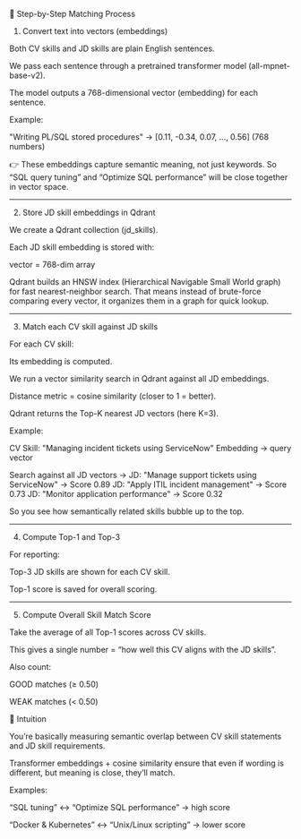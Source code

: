 🔎 Step-by-Step Matching Process
1. Convert text into vectors (embeddings)

Both CV skills and JD skills are plain English sentences.

We pass each sentence through a pretrained transformer model (all-mpnet-base-v2).

The model outputs a 768-dimensional vector (embedding) for each sentence.

Example:

"Writing PL/SQL stored procedures"
→ [0.11, -0.34, 0.07, ..., 0.56] (768 numbers)


👉 These embeddings capture semantic meaning, not just keywords.
So “SQL query tuning” and “Optimize SQL performance” will be close together in vector space.

----------------------------------------------------------------
2. Store JD skill embeddings in Qdrant

We create a Qdrant collection (jd_skills).

Each JD skill embedding is stored with:

vector = 768-dim array

Qdrant builds an HNSW index (Hierarchical Navigable Small World graph) for fast nearest-neighbor search.
That means instead of brute-force comparing every vector, it organizes them in a graph for quick lookup.

----------------------------------------------------------
3. Match each CV skill against JD skills

For each CV skill:

Its embedding is computed.

We run a vector similarity search in Qdrant against all JD embeddings.

Distance metric = cosine similarity (closer to 1 = better).

Qdrant returns the Top-K nearest JD vectors (here K=3).

Example:

CV Skill: "Managing incident tickets using ServiceNow"
Embedding → query vector

Search against all JD vectors →
    JD: "Manage support tickets using ServiceNow"  → Score 0.89
    JD: "Apply ITIL incident management"           → Score 0.73
    JD: "Monitor application performance"          → Score 0.32


So you see how semantically related skills bubble up to the top.

-----------------------------------------------------
4. Compute Top-1 and Top-3

For reporting:

Top-3 JD skills are shown for each CV skill.

Top-1 score is saved for overall scoring.

-----------------------------------------------
5. Compute Overall Skill Match Score

Take the average of all Top-1 scores across CV skills.

This gives a single number = “how well this CV aligns with the JD skills”.

Also count:

GOOD matches (≥ 0.50)

WEAK matches (< 0.50)

🧠 Intuition

You’re basically measuring semantic overlap between CV skill statements and JD skill requirements.

Transformer embeddings + cosine similarity ensure that even if wording is different, but meaning is close, they’ll match.

Examples:

“SQL tuning” ↔ “Optimize SQL performance” → high score

“Docker & Kubernetes” ↔ “Unix/Linux scripting” → lower score